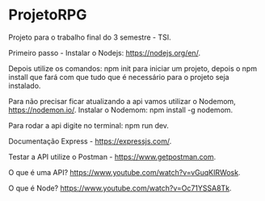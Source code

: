 # ProjetoRPG


Projeto para o trabalho final do 3 semestre - TSI.


Primeiro passo - Instalar o Nodejs: https://nodejs.org/en/.

Depois utilize os comandos: npm init para iniciar um projeto, depois o npm install que fará com que tudo que é necessário para o projeto seja instalado.



Para não precisar ficar atualizando a api vamos utilizar o Nodemom, https://nodemon.io/.
Instalar o Nodemom: npm install -g nodemom.

Para rodar a api digite no terminal: npm run dev.


Documentação Express - https://expressjs.com/.

Testar a API utilize o Postman - https://www.getpostman.com.

O que é uma API? https://www.youtube.com/watch?v=vGuqKIRWosk.

O que é Node? https://www.youtube.com/watch?v=Oc71YSSA8Tk.


